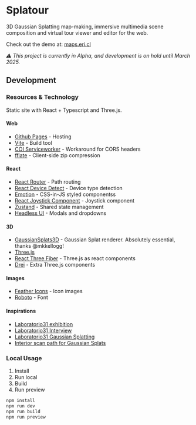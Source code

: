 # Splatour 

3D Gaussian Splatting map-making, immersive multimedia scene composition and virtual tour viewer and editor for the web.

Check out the demo at: [maps.eri.cl](https://maps.eri.cl/)

*⚠ This project is currently in Alpha, and development is on hold until March 2025.*

## Development

### Resources & Technology

Static site with React + Typescript and Three.js.

#### Web

- [Github Pages](https://pages.github.com/) - Hosting
- [Vite](https://vite.dev/guide/) - Build tool
- [COI Serviceworker](https://github.com/gzuidhof/coi-serviceworker) - Workaround for CORS headers
- [fflate](https://github.com/101arrowz/fflate) - Client-side zip compression

#### React

- [React Router](https://reactrouter.com/en/main) - Path routing
- [React Device Detect](https://github.com/duskload/react-device-detect#readme) - Device type detection
- [Emotion](https://emotion.sh/docs/introduction) - CSS-in-JS styled componentss
- [React Joystick Component](https://github.com/elmarti/react-joystick-component#readme) - Joystick component
- [Zustand](https://github.com/pmndrs/zustand) - Shared state management
- [Headless UI](https://headlessui.com/react) - Modals and dropdowns

#### 3D

- [GaussianSplats3D](https://github.com/mkkellogg/GaussianSplats3D) - Gaussian Splat renderer. Absolutely essential, thanks @mkkellogg!
- [Three.js](https://threejs.org/)
- [React Three Fiber](https://r3f.docs.pmnd.rs/getting-started/introduction) - Three.js as react components
- [Drei](https://drei.docs.pmnd.rs/getting-started/introduction) - Extra Three.js components


#### Images

- [Feather Icons](https://github.com/feathericons/react-feather) - Icon images
- [Roboto](https://fonts.google.com/specimen/Roboto) - Font


#### Inspirations

- [Laboratorio31 exhibition](https://current-exhibition.com/laboratorio31/)
- [Laboratorio31 Interview](https://radiancefields.com/gaussian-splatting-brings-art-exhibitions-online-with-yulei)
- [Laboratorio31 Gaussian Splatting](https://medium.com/@heyulei/capture-images-for-gaussian-splatting-81d081bbc826)
- [Interior scan path for Gaussian Splats](https://www.youtube.com/watch?v=2ZX_5bOdKjo)


### Local Usage

1. Install
2. Run local
3. Build
4. Run preview

```bash
npm install
npm run dev
npm run build
npm run preview
```
